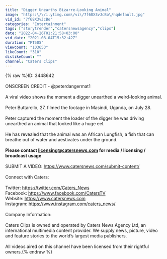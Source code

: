 ```yaml
---
title: "Digger Unearths Bizarre-Looking Animal"
image: "https:\/\/i.ytimg.com\/vi\/7f68X3vJcBo\/hqdefault.jpg"
vid_id: "7f68X3vJcBo"
categories: "Entertainment"
tags: ["storytrender","catersnewsagency","clips"]
date: "2022-04-26T01:21:58+03:00"
vid_date: "2021-08-04T15:32:42Z"
duration: "PT50S"
viewcount: "103653"
likeCount: "310"
dislikeCount: ""
channel: "Caters Clips"
---
```

{% raw %}ID: 3448642<br /><br />ONSCREEN CREDIT - @peterdangermat1<br /><br />A viral video shows the moment a digger unearthed a weird-looking animal.<br /><br />Peter Buttarello, 27, filmed the footage in Masindi, Uganda, on July 28.<br /><br />Peter captured the moment the loader of the digger he was driving unearthed an animal that looked like a huge eel.<br /><br />He has revealed that the animal was an African Lungfish, a fish that can breathe out of water and aestivates under the ground.<br /><br />**Please contact licensing@catersnews.com for media / licensing / broadcast usage**<br /><br />SUBMIT A VIDEO: <a rel="nofollow" target="blank" href="https://www.catersnews.com/submit-content/">https://www.catersnews.com/submit-content/</a><br /><br />Connect with Caters:<br /><br />Twitter: <a rel="nofollow" target="blank" href="https://twitter.com/Caters_News">https://twitter.com/Caters_News</a><br />Facebook: <a rel="nofollow" target="blank" href="https://www.facebook.com/CatersTV">https://www.facebook.com/CatersTV</a><br />Website: <a rel="nofollow" target="blank" href="https://www.catersnews.com">https://www.catersnews.com</a><br />Instagram: <a rel="nofollow" target="blank" href="https://www.instagram.com/caters_news/">https://www.instagram.com/caters_news/</a><br /><br />Company Information:<br /><br />Caters Clips is owned and operated by Caters News Agency Ltd, an international multimedia content provider. We supply news, picture, video and feature stories to the world’s largest media publishers.<br /><br />All videos aired on this channel have been licensed from their rightful owners.{% endraw %}

